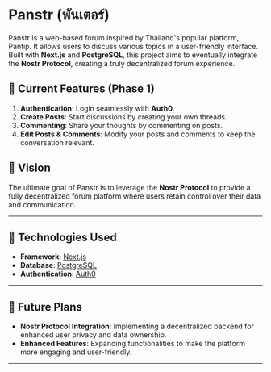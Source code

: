 # Panstr (พันเตอร์)

Panstr is a web-based forum inspired by Thailand's popular platform, Pantip. It allows users to discuss various topics in a user-friendly interface. Built with **Next.js** and **PostgreSQL**, this project aims to eventually integrate the **Nostr Protocol**, creating a truly decentralized forum experience.

## 🌟 Current Features (Phase 1)
1. **Authentication**: Login seamlessly with **Auth0**.
2. **Create Posts**: Start discussions by creating your own threads.
3. **Commenting**: Share your thoughts by commenting on posts.
4. **Edit Posts & Comments**: Modify your posts and comments to keep the conversation relevant.

## 🎯 Vision
The ultimate goal of Panstr is to leverage the **Nostr Protocol** to provide a fully decentralized forum platform where users retain control over their data and communication.

---

## 🔧 Technologies Used
- **Framework**: [Next.js](https://nextjs.org/)
- **Database**: [PostgreSQL](https://www.postgresql.org/)
- **Authentication**: [Auth0](https://auth0.com/)

---

## 🚀 Future Plans
- **Nostr Protocol Integration**: Implementing a decentralized backend for enhanced user privacy and data ownership.
- **Enhanced Features**: Expanding functionalities to make the platform more engaging and user-friendly.

---
